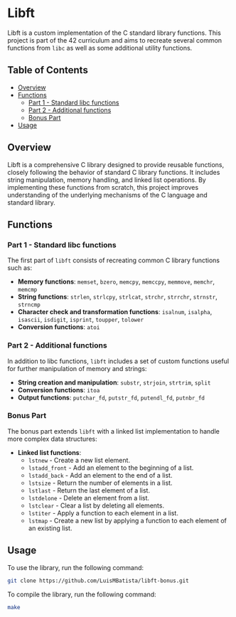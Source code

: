 # Libft

Libft is a custom implementation of the C standard library functions. This project is part of the 42 curriculum and aims to recreate several common functions from `libc` as well as some additional utility functions.

## Table of Contents
- [Overview](#overview)
- [Functions](#functions)
  - [Part 1 - Standard libc functions](#part-1---standard-libc-functions)
  - [Part 2 - Additional functions](#part-2---additional-functions)
  - [Bonus Part](#bonus-part)
- [Usage](#usage)

## Overview

Libft is a comprehensive C library designed to provide reusable functions, closely following the behavior of standard C library functions. It includes string manipulation, memory handling, and linked list operations. By implementing these functions from scratch, this project improves understanding of the underlying mechanisms of the C language and standard library.

## Functions

### Part 1 - Standard libc functions

The first part of `libft` consists of recreating common C library functions such as:
- **Memory functions**: `memset`, `bzero`, `memcpy`, `memccpy`, `memmove`, `memchr`, `memcmp`
- **String functions**: `strlen`, `strlcpy`, `strlcat`, `strchr`, `strrchr`, `strnstr`, `strncmp`
- **Character check and transformation functions**: `isalnum`, `isalpha`, `isascii`, `isdigit`, `isprint`, `toupper`, `tolower`
- **Conversion functions**: `atoi`

### Part 2 - Additional functions

In addition to libc functions, `libft` includes a set of custom functions useful for further manipulation of memory and strings:
- **String creation and manipulation**: `substr`, `strjoin`, `strtrim`, `split`
- **Conversion functions**: `itoa`
- **Output functions**: `putchar_fd`, `putstr_fd`, `putendl_fd`, `putnbr_fd`

### Bonus Part

The bonus part extends `libft` with a linked list implementation to handle more complex data structures:
- **Linked list functions**:
  - `lstnew` - Create a new list element.
  - `lstadd_front` - Add an element to the beginning of a list.
  - `lstadd_back` - Add an element to the end of a list.
  - `lstsize` - Return the number of elements in a list.
  - `lstlast` - Return the last element of a list.
  - `lstdelone` - Delete an element from a list.
  - `lstclear` - Clear a list by deleting all elements.
  - `lstiter` - Apply a function to each element in a list.
  - `lstmap` - Create a new list by applying a function to each element of an existing list.

## Usage

To use the library, run the following command:
```sh
git clone https://github.com/LuisMBatista/libft-bonus.git
```

To compile the library, run the following command:
```sh
make
